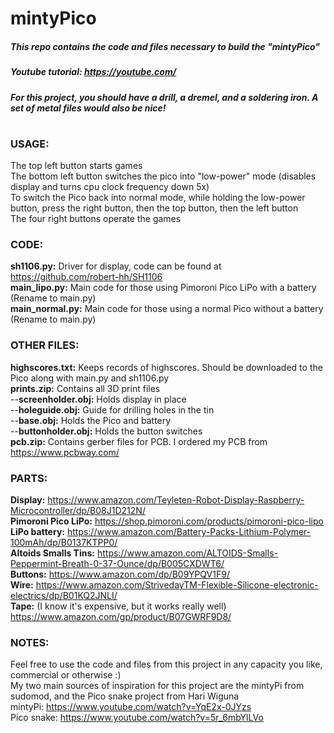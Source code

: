 # **mintyPico**
##### This repo contains the code and files necessary to build the "mintyPico" <br/>
##### Youtube tutorial: https://youtube.com/ <br/>
##### For this project, you should have a drill, a dremel, and a soldering iron. A set of metal files would also be nice! <br/>
#

### **USAGE:**<br/>
The top left button starts games <br/>
The bottom left button switches the pico into "low-power" mode (disables display and turns cpu clock frequency down 5x) <br/>
To switch the Pico back into normal mode, while holding the low-power button, press the right button, then the top button, then the left button <br/>
The four right buttons operate the games <br/>

### **CODE:** <br/>
**sh1106.py:** Driver for display, code can be found at https://github.com/robert-hh/SH1106 <br/>
**main_lipo.py:** Main code for those using Pimoroni Pico LiPo with a battery (Rename to main.py) <br/>
**main_normal.py:** Main code for those using a normal Pico without a battery (Rename to main.py) <br/>

### **OTHER FILES:** <br/>
**highscores.txt:** Keeps records of highscores. Should be downloaded to the Pico along with main.py and sh1106.py <br/>
**prints.zip:** Contains all 3D print files <br/>
--**screenholder.obj:** Holds display in place <br/>
--**holeguide.obj:** Guide for drilling holes in the tin <br/>
--**base.obj:** Holds the Pico and battery <br/>
--**buttonholder.obj:** Holds the button switches <br/>
**pcb.zip:** Contains gerber files for PCB. I ordered my PCB from https://www.pcbway.com/ <br/>

### **PARTS:** <br/>
**Display:** https://www.amazon.com/Teyleten-Robot-Display-Raspberry-Microcontroller/dp/B08J1D212N/ <br/>
**Pimoroni Pico LiPo:** https://shop.pimoroni.com/products/pimoroni-pico-lipo <br/>
**LiPo battery:** https://www.amazon.com/Battery-Packs-Lithium-Polymer-100mAh/dp/B0137KTPP0/ <br/>
**Altoids Smalls Tins:** https://www.amazon.com/ALTOIDS-Smalls-Peppermint-Breath-0-37-Ounce/dp/B005CXDWT6/ <br/>
**Buttons:** https://www.amazon.com/dp/B09YPQV1F9/ <br/>
**Wire:** https://www.amazon.com/StrivedayTM-Flexible-Silicone-electronic-electrics/dp/B01KQ2JNLI/ <br/>
**Tape:** (I know it's expensive, but it works really well) https://www.amazon.com/gp/product/B07GWRF9D8/ <br/>

### **NOTES:** <br/>
Feel free to use the code and files from this project in any capacity you like, commercial or otherwise :) <br/>
My two main sources of inspiration for this project are the mintyPi from sudomod, and the Pico snake project from Hari Wiguna <br/>
mintyPi: https://www.youtube.com/watch?v=YqE2x-0JYzs <br/>
Pico snake: https://www.youtube.com/watch?v=5r_6mbYlLVo <br/>
